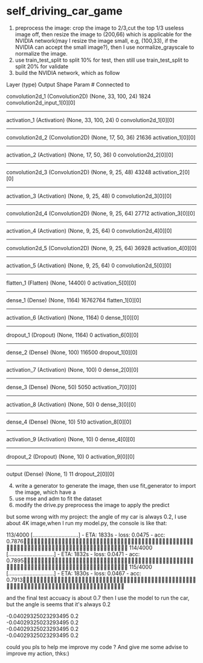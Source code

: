# self_driving_car_game
1. preprocess the image: crop the image to 2/3,cut the top 1/3 useless image off, then resize the image to (200,66) which is applicable for the NVIDIA network(may I resize the image small, e.g, (100,33), if the NVIDIA can  accept the small image?), then I use normalize_grayscale to normalize the image.
2. use train_test_split to split 10% for test, then still use train_test_split to split 20% for validate
3. build the NVIDIA network, which as follow

Layer (type)                     Output Shape          Param #     Connected to                     

convolution2d_1 (Convolution2D)  (None, 33, 100, 24)   1824        convolution2d_input_1[0][0]      
____________________________________________________________________________________________________
activation_1 (Activation)        (None, 33, 100, 24)   0           convolution2d_1[0][0]            
____________________________________________________________________________________________________
convolution2d_2 (Convolution2D)  (None, 17, 50, 36)    21636       activation_1[0][0]               
____________________________________________________________________________________________________
activation_2 (Activation)        (None, 17, 50, 36)    0           convolution2d_2[0][0]            
____________________________________________________________________________________________________
convolution2d_3 (Convolution2D)  (None, 9, 25, 48)     43248       activation_2[0][0]               
____________________________________________________________________________________________________
activation_3 (Activation)        (None, 9, 25, 48)     0           convolution2d_3[0][0]            
____________________________________________________________________________________________________
convolution2d_4 (Convolution2D)  (None, 9, 25, 64)     27712       activation_3[0][0]               
____________________________________________________________________________________________________
activation_4 (Activation)        (None, 9, 25, 64)     0           convolution2d_4[0][0]            
____________________________________________________________________________________________________
convolution2d_5 (Convolution2D)  (None, 9, 25, 64)     36928       activation_4[0][0]               
____________________________________________________________________________________________________
activation_5 (Activation)        (None, 9, 25, 64)     0           convolution2d_5[0][0]            
____________________________________________________________________________________________________
flatten_1 (Flatten)              (None, 14400)         0           activation_5[0][0]               
____________________________________________________________________________________________________
dense_1 (Dense)                  (None, 1164)          16762764    flatten_1[0][0]                  
____________________________________________________________________________________________________
activation_6 (Activation)        (None, 1164)          0           dense_1[0][0]                    
____________________________________________________________________________________________________
dropout_1 (Dropout)              (None, 1164)          0           activation_6[0][0]               
____________________________________________________________________________________________________
dense_2 (Dense)                  (None, 100)           116500      dropout_1[0][0]                  
____________________________________________________________________________________________________
activation_7 (Activation)        (None, 100)           0           dense_2[0][0]                    
____________________________________________________________________________________________________
dense_3 (Dense)                  (None, 50)            5050        activation_7[0][0]               
____________________________________________________________________________________________________
activation_8 (Activation)        (None, 50)            0           dense_3[0][0]                    
____________________________________________________________________________________________________
dense_4 (Dense)                  (None, 10)            510         activation_8[0][0]               
____________________________________________________________________________________________________
activation_9 (Activation)        (None, 10)            0           dense_4[0][0]                    
____________________________________________________________________________________________________
dropout_2 (Dropout)              (None, 10)            0           activation_9[0][0]               
____________________________________________________________________________________________________
output (Dense)                   (None, 1)             11          dropout_2[0][0]                  

4. write a generator to generate the image, then use fit_generator to import the image, which have a 
5. use mse and adm to fit the dataset
6. modify the drive.py preprocess the image to apply the predict


but some wrong with my project:
the angle of my car is always 0.2, I use about 4K image,when I run my model.py, the console is like that:

113/4000 [..............................] - ETA: 1833s - loss: 0.0475 - acc: 0.7876
 114/4000 [..............................] - ETA: 1832s - loss: 0.0471 - acc: 0.7895
 115/4000 [..............................] - ETA: 1830s - loss: 0.0467 - acc: 0.7913

and the final test accuacy is about 0.7
then I use the model to run the car, but the angle is seems that it's always 0.2

-0.04029325023293495 0.2  
-0.04029325023293495 0.2  
-0.04029325023293495 0.2  
-0.04029325023293495 0.2  

could you pls to help me  improve my code ? And give me some advise to improve my action, thks:)











